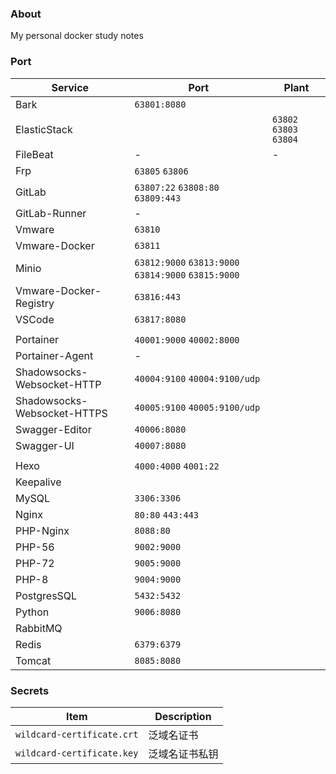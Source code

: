 ### About

My personal docker study notes



### Port

| Service                     | Port                                                   | Plant                     |
| --------------------------- | ------------------------------------------------------ | ------------------------- |
| Bark                        | `63801:8080`                                           |                           |
| ElasticStack                |                                                        | `63802`  `63803`  `63804` |
| FileBeat                    | -                                                      | -                         |
| Frp                         | `63805`  `63806`                                       |                           |
| GitLab                      | `63807:22`  `63808:80`  `63809:443`                    |                           |
| GitLab-Runner               | -                                                      |                           |
| Vmware                      | `63810`                                                |                           |
| Vmware-Docker               | `63811`                                                |                           |
| Minio                       | `63812:9000`  `63813:9000`  `63814:9000`  `63815:9000` |                           |
| Vmware-Docker-Registry      | `63816:443`                                            |                           |
| VSCode                      | `63817:8080`                                           |                           |
|                             |                                                        |                           |
| Portainer                   | `40001:9000`  `40002:8000`                             |                           |
| Portainer-Agent             | -                                                      |                           |
| Shadowsocks-Websocket-HTTP  | `40004:9100`  `40004:9100/udp`                         |                           |
| Shadowsocks-Websocket-HTTPS | `40005:9100`  `40005:9100/udp`                         |                           |
| Swagger-Editor              | `40006:8080`                                           |                           |
| Swagger-UI                  | `40007:8080`                                           |                           |
|                             |                                                        |                           |
| Hexo                        | `4000:4000` `4001:22`                                  |                           |
| Keepalive                   |                                                        |                           |
| MySQL                       | `3306:3306`                                            |                           |
| Nginx                       | `80:80`  `443:443`                                     |                           |
| PHP-Nginx                   | `8088:80`                                              |                           |
| PHP-56                      | `9002:9000`                                            |                           |
| PHP-72                      | `9005:9000`                                            |                           |
| PHP-8                       | `9004:9000`                                            |                           |
| PostgresSQL                 | `5432:5432`                                            |                           |
| Python                      | `9006:8080`                                            |                           |
| RabbitMQ                    |                                                        |                           |
| Redis                       | `6379:6379`                                            |                           |
| Tomcat                      | `8085:8080`                                            |                           |



### Secrets

| Item                       | Description    |
| -------------------------- | -------------- |
| `wildcard-certificate.crt` | 泛域名证书     |
| `wildcard-certificate.key` | 泛域名证书私钥 |


